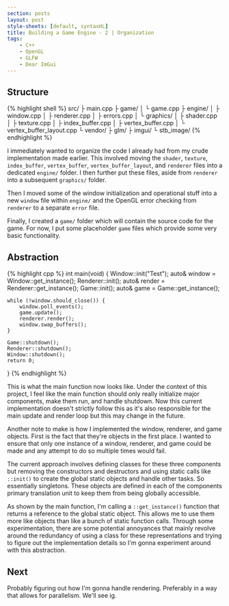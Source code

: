 ```yaml
---
section: posts
layout: post
style-sheets: [default, syntaxHL]
title: Building a Game Engine - 2 | Organization
tags:
    - C++
    - OpenGL
    - GLFW
    - Dear ImGui
---
```


## Structure

{% highlight shell %}
src/
├ main.cpp
├ game/
│  └ game.cpp
├ engine/
│  ├ window.cpp
│  ├ renderer.cpp
│  ├ errors.cpp
│  └ graphics/
│     ├ shader.cpp
│     ├ texture.cpp
│     ├ index_buffer.cpp
│     ├ vertex_buffer.cpp
│     └ vertex_buffer_layout.cpp
└ vendor/
   ├ glm/
   ├ imgui/
   └ stb_image/
{% endhighlight %}

I immediately wanted to organize the code I already had from my crude implementation made earlier.
This involved moving the `shader`, `texture`, `index_buffer`, `vertex_buffer`, `vertex_buffer_layout`, and 
`renderer` files into a dedicated `engine/` folder. I then further put these files, aside from `renderer`
into a subsequent `graphics/` folder.

Then I moved some of the window initialization and operational stuff into a new `window` file within
`engine/` and the OpenGL error checking from `renderer` to a separate `error` file.

Finally, I created a `game/` folder which will contain the source code for the game. For now, I put
some placeholder `game` files which provide some very basic functionality.


## Abstraction

{% highlight cpp %}
int main(void) {
    Window::init("Test");
    auto& window = Window::get_instance();
    Renderer::init();
    auto& render = Renderer::get_instance();
    Game::init();
    auto& game = Game::get_instance();
    
    while (!window.should_close()) {
        window.poll_events();
        game.update();
        renderer.render();
        window.swap_buffers();
    }

    Game::shutdown();
    Renderer::shutdown();
    Window::shutdown();
    return 0;
}
{% endhighlight %}

This is what the main function now looks like. Under the context of this project, I feel like the main
function should only really initialize major components, make them run, and handle shutdown. Now this
current implementation doesn't strictly follow this as it's also responsible for the main update
and render loop but this may change in the future.

Another note to make is how I implemented the window, renderer, and game objects. First is the fact that
they're objects in the first place. I wanted to ensure that only one instance of a window, renderer,
and game could be made and any attempt to do so multiple times would fail. 

The current approach involves defining classes for these three components but removing the constructors 
and destructors and using static calls like `::init()` to create the global static objects and handle 
other tasks. So essentially singletons. These objects are defined in each of the components primary 
translation unit to keep them from being globally accessible. 

As shown by the main function, I'm calling a `::get_instance()` function that returns a reference to the 
global static object. This allows me to use them more like objects than like a bunch of static function
calls. Through some experimentation, there are some potential annoyances that mainly revolve around the
redundancy of using a class for these representations and trying to figure out the implementation details
so I'm gonna experiment around with this abstraction.


## Next

Probably figuring out how I'm gonna handle rendering. Preferably in a way that allows for parallelism.
We'll see ig.

